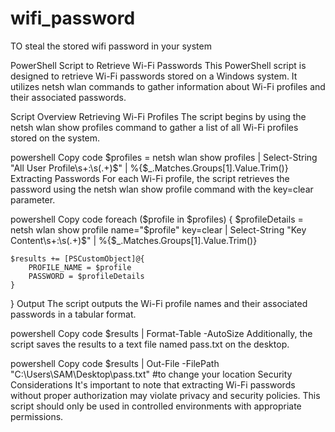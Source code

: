 # wifi_password

TO steal the stored wifi password in your system

PowerShell Script to Retrieve Wi-Fi Passwords
This PowerShell script is designed to retrieve Wi-Fi passwords stored on a Windows system. It utilizes netsh wlan commands to gather information about Wi-Fi profiles and their associated passwords.

Script Overview
Retrieving Wi-Fi Profiles
The script begins by using the netsh wlan show profiles command to gather a list of all Wi-Fi profiles stored on the system.

powershell
Copy code
$profiles = netsh wlan show profiles | Select-String "All User Profile\s+:\s(.+)$" | %{$_.Matches.Groups[1].Value.Trim()}
Extracting Passwords
For each Wi-Fi profile, the script retrieves the password using the netsh wlan show profile command with the key=clear parameter.

powershell
Copy code
foreach ($profile in $profiles) {
    $profileDetails = netsh wlan show profile name="$profile" key=clear | Select-String "Key Content\s+:\s(.+)$" | %{$_.Matches.Groups[1].Value.Trim()}
    
    $results += [PSCustomObject]@{
        PROFILE_NAME = $profile
        PASSWORD = $profileDetails
    }
}
Output
The script outputs the Wi-Fi profile names and their associated passwords in a tabular format.

powershell
Copy code
$results | Format-Table -AutoSize
Additionally, the script saves the results to a text file named pass.txt on the desktop.

powershell
Copy code
$results | Out-File -FilePath "C:\Users\SAM\Desktop\pass.txt" #to change your location
Security Considerations
It's important to note that extracting Wi-Fi passwords without proper authorization may violate privacy and security policies. This script should only be used in controlled environments with appropriate permissions.

